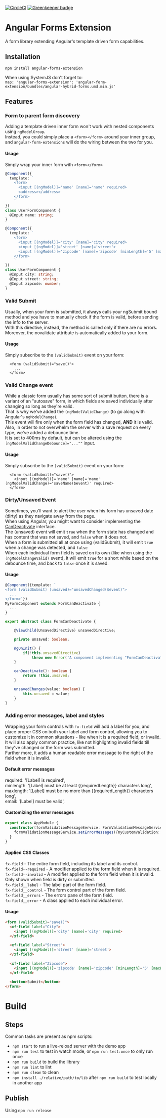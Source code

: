 [![CircleCI](https://circleci.com/gh/sapienstech/angular-forms-extension.svg?style=svg)](https://circleci.com/gh/sapienstech/angular-forms-extension) [![Greenkeeper badge](https://badges.greenkeeper.io/sapienstech/angular-forms-extension.svg)](https://greenkeeper.io/)  
# Angular Forms Extension  
A form library extending Angular's template driven form capabilities.  

## Installation
`npm install angular-forms-extension`

When using SystemJS don't forget to:  
`map: 'angular-forms-extension': 'angular-form-extension/bundles/angular-hybrid-forms.umd.min.js'`

## Features

### Form to parent form discovery
 Adding a template driven inner form won't work with nested components using `ngModelGroup`.  
 Instead, you could simply place a `<form></form>` around your inner group, and `angular-form-extensions` will do the wiring between the two for you.  
 
 #### Usage 
 Simply wrap your inner form with `<form></form>`
```typescript
@Component({
  template: `
    <form> 
      <input [(ngModel)]='name' [name]='name' required>
      <address></address>   
    </form>
    `
})
class UserFormComponent {
  @Input name: string;
}

@Component({
  template: `
    <form> 
      <input [(ngModel)]='city' [name]='city' required>
      <input [(ngModel)]='street' [name]='street'>
      <input [(ngModel)]='zipcode' [name]='zipcode' [minLength]='5' [maxLength]='5'>   
    </form>
    `
})
class UserFormComponent {
  @Input city: string;
  @Input street: string;
  @Input zipcode: number;
}
```
 
 ### Valid Submit
 Usually, when your form is submitted, it always calls your ngSubmit bound method and you have to manually check if the form is valid, before sending the info to the server.  
 With this directive, instead, the method is called only if there are no errors.
 Moreover, the novalidate attribute is automatically added to your form.
#### Usage
Simply subscribe to the `(validSubmit)` event on your form:
```angular2html
  <form (validSubmit)="save()">
    ...
  </form>
```

### Valid Change event
While a classic form usually has some sort of submit button, there is a variant of an "autosave" form, in which fields are saved individually after changing so long as they're valid.  
That is why we've added the `(ngModelValidChange)` (to go along with Angular's `ngModelChange`).  
This event will fire only when the form field has changed, **AND** it is valid.  
Also, in order to not overwhelm the server with a save request on every type, we've added a debounce time.  
It is set to 400ms by default, but can be altered using the `[ngModelValidChangeDebounce]="...""` input.  
#### Usage 
Simply subscribe to the `(validSubmit)` event on your form:
```angular2html
  <form (validSubmit)="save()">
    <input [(ngModel)]='name' [name]='name' (ngModelValidChange)='saveName($event)' required>
  </form>
```

### Dirty/Unsaved Event
Sometimes, you'll want to alert the user when his form has unsaved date (dirty) as they navigate away from the page.  
When using Angular, you might want to consider implementing the [CanDeactivate](https://angular.io/api/router/CanActivate) interface.  
The (unsaved) event will emit `true` when the form state has changed and has content that was not saved, and `false` when it does not.   
When a form is submitted all at once using (validSubmit), it will emit `true` when a change was detected, and `false`  
When each individual form field is saved on its own (like when using the `(ngModelChangeValid)` event), it will emit `true` for a short while based on the debounce time, and back to `false` once it is saved.  
#### Usage
```typescript
@Component({template: `
<form (validSubmit) (unsaved)="unsavedChanged($event)">
  ...
</form>`})
MyFormComponent extends FormCanDeactivate {
  ...
}

export abstract class FormCanDeactivate {

    @ViewChild(UnsavedDirective) unsavedDirective;

    private unsaved: boolean;

    ngOnInit() {
        if(!this.unsavedDirective)
            throw new Error('A component implementing "FormCanDeactivate" has to have a child with (unsaved)="unsavedChanges($event)"')
    }

    canDeactivate(): boolean {
        return !this.unsaved;
    }

    unsavedChanges(value: boolean) {
        this.unsaved = value;
    }
}
```

### Adding error messages, label and styles
Wrapping your form controls with `fx-field` will add a label for you, and place proper CSS on both your label and form control, allowing you to customize it in common situations - like when it is a required field, or invalid.  
It will also apply common practice, like not highlighting invalid fields till they've changed or the form was submitted.    
Further more, it adds a human readable error message to the right of the field when it is invalid.  

#### Default error messages
required: '[Label] is required',  
minlength: '[Label] must be at least {{requiredLength}} characters long',  
maxlength: '[Label] must be no more than {{requiredLength}} characters long',  
email: '[Label] must be valid',  

#### Customizing the error messages
```typescript
export class AppModule {
  constructor(formValidationMessageService: FormValidationMessageService) {
    formValidationMessageService.setErrorMessages({myCustomValidation: '...', minlength: 'hi it`s too long!'});    
  }
}
```

#### Applied CSS Classes
`fx-field` - The entire form field, including its label and its control.  
`fx-field--required` - A modifier applied to the form field when it is required.   
`fx-field--invalid` -  A modifier applied to the form field when it is invalid. Only shown when field is dirty or submitted.  
`fx-field__label` - The label part of the form field.   
`fx-field__control` - The form control part of the form field.   
`fx-field__errors` - The errors pane of the form field.   
`fx-field__error` - A class applied to each individual error.   

#### Usage
```html
<form (validSubmit)="save()">
  <xf-field label="City">
    <input [(ngModel)]='city' [name]='city' required>
  </xf-field>
  
  <xf-field label="Street">
    <input [(ngModel)]='street' [name]='street'>  
  </xf-field>
  
  <xf-field label="Zipcode">
    <input [(ngModel)]='zipcode' [name]='zipcode' [minLength]='5' [maxLength]='5'>  
  </xf-field>
  
  <button>Submit</button>    
</form>
```

# Build

## Steps
Common tasks are present as npm scripts:

- `npm start` to run a live-reload server with the demo app
- `npm run test` to test in watch mode, or `npm run test:once` to only run once
- `npm run build` to build the library
- `npm run lint` to lint 
- `npm run clean` to clean
- `npm install ./relative/path/to/lib` after `npm run build` to test locally in another app

## Publish
Using `npm run release`
